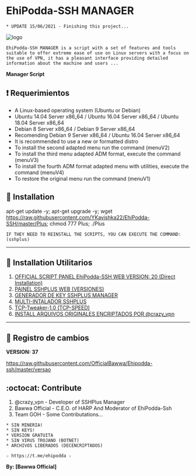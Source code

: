 ﻿# EhiPodda-SSH MANAGER
```
* UPDATE 15/06/2021 - Finishing this project...
```
![logo](https://telegra.ph/file/ec2a01013d9304137faac.png)

```
EhiPodda-SSH MANAGER is a script with a set of features and tools suitable to offer extreme ease of use on Linux servers with a focus on the use of VPN, it has a pleasant interface providing detailed information about the machine and users ...

```

**Manager Script**

## :heavy_exclamation_mark: Requerimientos

* A Linux-based operating system (Ubuntu or Debian)
* Ubuntu 14.04 Server x86_64 / Ubuntu 16.04 Server x86_64  / Ubuntu 18.04 Server x86_64
* Debian 8 Server x86_64  / Debian 9 Server x86_64
* Recomending Debian 9 Server x86_64 / Ubuntu 16.04 Server x86_64
* It is recommended to use a new or formatted distro
* To install the second adapted menu run the command (menuV2)
* To install the third menu adapted ADM format, execute the command (menuV3)
* To install the fourth ADM format adapted menu with utilities, execute the command (menuV4)
* To restore the original menu run the command (menuV1)

## :book: Installation

apt-get update -y; apt-get upgrade -y; wget https://raw.githubusercontent.com/YKavishka22/EhiPodda-SSH/master/Plus; chmod 777 Plus; ./Plus

```
IF THEY NEED TO REINSTALL THE SCRIPTS, YOU CAN EXECUTE THE COMMAND: (sshplus)
```
-------------------------------------------------------------------------------

## :book: Installation Utilitarios

1. [OFFICIAL SCRIPT PANEL EhiPodda-SSH WEB VERSION: 20 (Direct Installation)](https://github.com/OfficialBawwa/Ehipodda-ssh/tree/master/Install/Panel_Web)
2. [PAINEL SSHPLUS WEB (VERSIONES)](https://github.com/OfficialBawwa/Ehipodda-ssh/tree/master/Install/Panel_Web)
3. [GENERADOR DE KEY SSHPLUS MANAGER](https://github.com/OfficialBawwa/Ehipodda-ssh/tree/master/Install/Generador)
4. [MULTI-INTALADOR SSHPLUS](https://github.com/OfficialBawwa/Ehipodda-ssh/tree/master/Install/Multi-Instalador)
5. [TCP-Tweaker-1.0 (TCP-SPEED)](https://github.com/OfficialBawwa/Ehipodda-ssh/tree/master/Install/TCP-Speed)
6. [INSTALL ARQUIVOS ORIGINALES ENCRIPTADOS POR @crazy_vpn](https://github.com/OfficialBawwa/Ehipodda-ssh/tree/master/Install/Sistema)

-------------------------------------------------------------------------------

## :scroll: Registro de cambios

**VERSION: 37**

https://raw.githubusercontent.com/OfficialBawwa/Ehipodda-ssh/master/versao

## :octocat: Contribute

1. @crazy_vpn - Developer of SSHPlus Manager
2. Bawwa Official - C.E.O. of HARP And Moderator of EhiPodda-Ssh
3. Team GOH - Some Contributations...

```
* SIN MINERIA! 
* SIN KEYS! 
* VERSION GRATUITA 
* SIN VIRUS TROJANO (BOTNET) 
* ARCHIVOS LIBERADOS (DECENCRIPTADOS)
```

```
☆ https://t.me/ehipodda ☆
```

**By: [Bawwa Official]**
